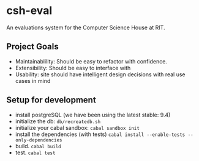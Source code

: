 csh-eval
==========
An evaluations system for the Computer Science House at RIT.

## Project Goals
- Maintainablility: Should be easy to refactor with confidence.
- Extensibility: Should be easy to interface with
- Usability: site should have intelligent design decisions with real use cases
             in mind

## Setup for development
- install postgreSQL (we have been using the latest stable: 9.4)
- initialize the db: `db/recreatedb.sh`
- initialize your cabal sandbox: `cabal sandbox init`
- install the dependencies (with tests) `cabal install --enable-tests --only-dependencies`
- build. `cabal build`
- test. `cabal test`
